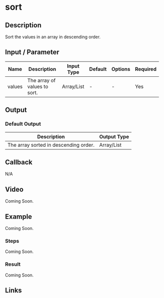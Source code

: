 ﻿# sort

## Description

Sort the values in an array in descending order.

## Input / Parameter

| Name | Description | Input Type | Default | Options | Required |
| ------ | ------ | ------ | ------ | ------ | ------ |
| values | The array of values to sort. | Array/List | - | - | Yes |

## Output

### Default Output

| Description | Output Type |
| ------ | ------ |
| The array sorted in descending order. | Array/List |

## Callback

N/A

## Video

Coming Soon.

<!-- Format: [![Video]({image-path})]({url-link}) -->

## Example

Coming Soon.

<!-- Share a scenario, like a user requirements. -->

### Steps

Coming Soon.

<!-- Show the steps and share some screenshots.

1. .....

Format: ![]({image-path}) -->

### Result

Coming Soon.

<!-- Explain the output.

Format: ![]({image-path}) -->

## Links